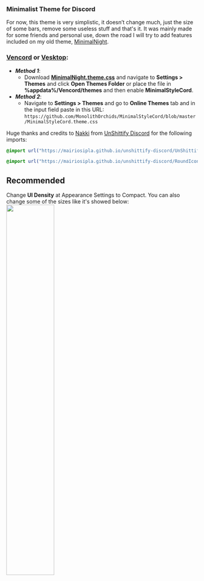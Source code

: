### Minimalist Theme for Discord
For now, this theme is very simplistic, it doesn’t change much, just the size of some bars, remove some useless stuff and that's it. It was mainly made for some friends and personal use, down the road I will try to add features included on my old theme, [MinimalNight](https://github.com/MonolithOrchids/MinimalNightTheme/tree/master).

### [**Vencord**](https://vencord.dev) or [**Vesktop**](https://github.com/Vencord/Vesktop):  
- ***Method 1***: 
	- Download [**MinimalNight.theme.css**](https://github.com/MonolithOrchids/MinimalStyleCord/blob/master/MinimalStyleCord.theme.css) and navigate to **Settings > Themes** and click **Open Themes Folder** or place the file in **%appdata%/Vencord/themes** and then enable **MinimalStyleCord**.    
- ***Method 2***: 
	- Navigate to **Settings > Themes** and go to **Online Themes** tab and in the input field paste in this URL:  
```https://github.com/MonolithOrchids/MinimalStyleCord/blob/master/MinimalStyleCord.theme.css```


Huge thanks and credits to [Nakki](https://instagram.com/nak.kiwi) from [UnShittify Discord](https://github.com/MaiRiosIPla/unshittify-discord) for the following imports:
```css
@import url("https://mairiosipla.github.io/unshittify-discord/UnShittifySource.theme.css");
```
```css 
@import url("https://mairiosipla.github.io/unshittify-discord/RoundIconsSource.theme.css");
```
## Recommended
Change **UI Density** at Appearance Settings to Compact.
You can also change some of the sizes like it's showed below:
<img src="https://i.imgur.com/zSHQs2j.png" width=50% height=50%>
